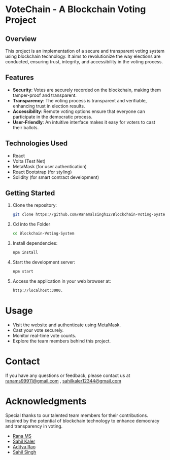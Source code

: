 # VoteChain - A Blockchain Voting Project

## Overview

This project is an implementation of a secure and transparent voting system using blockchain technology. It aims to revolutionize the way elections are conducted, ensuring trust, integrity, and accessibility in the voting process.

## Features

- **Security**: Votes are securely recorded on the blockchain, making them tamper-proof and transparent.
- **Transparency**: The voting process is transparent and verifiable, enhancing trust in election results.
- **Accessibility**: Remote voting options ensure that everyone can participate in the democratic process.
- **User-Friendly**: An intuitive interface makes it easy for voters to cast their ballots.

## Technologies Used

- React
- Volta (Test Net)
- MetaMask (for user authentication)
- React Bootstrap (for styling)
- Solidity (for smart contract development)

## Getting Started

1. Clone the repository:

   ```bash
   git clone https://github.com/Ranamalsingh12/Blockchain-Voting-System.git
   
2. Cd into the Folder
   ```bash
   cd Blockchain-Voting-System
3. Install dependencies:

    ```bash
    npm install

4. Start the development server:

    ```bash
    npm start
5. Access the application in your web browser at:
   ```bash
   http://localhost:3000.

# Usage
- Visit the website and authenticate using MetaMask.
- Cast your vote securely.
- Monitor real-time vote counts.
- Explore the team members behind this project.


# Contact
If you have any questions or feedback, please contact us at ranams99911@gmail.com , sahilkaler12344@gmail.com

# Acknowledgments
Special thanks to our talented team members for their contributions.
Inspired by the potential of blockchain technology to enhance democracy and transparency in voting.
- [Rana MS](https://github.com/Ranamalsingh12)
- [Sahil Kaler](https://github.com/Sahilkaler)
- [Aditya Rao](https://github.com/adityarao3)
- [Sahil Singh](https://github.com/Sahil720989)








